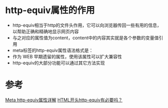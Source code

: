 # http-equiv属性的作用

* http-equiv相当于http的文件头作用，它可以向浏览器传回一些有用的信息，以帮助正确和精确地显示网页内容
* 与之对应的属性值为content，content中的内容其实就是各个参数的变量值引用
* meta标签的http-equiv属性语法格式是：<meta http-equiv="参数" content="参数变量值">
* 作为 WEB 早期遗留的属性，使用该属性可以扩大兼容性
* http-equiv的大部分功能可以通过其它方法实现

# 参考

[Meta http-equiv属性详解](https://www.cnblogs.com/dreamaker/p/10576750.html)
[HTML开头http-equiv有必要吗？](HTML开头http-equiv有必要吗？)